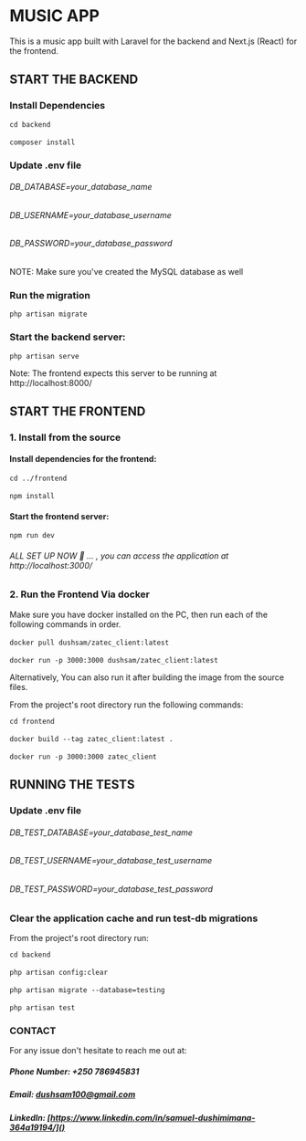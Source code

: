 # MUSIC APP 

This is a music app built with Laravel for the backend and Next.js (React) for the frontend.

## START THE BACKEND

### Install Dependencies

`cd backend` <br /><br />
`composer install`


### Update .env file 

###### DB_DATABASE=your_database_name
###### DB_USERNAME=your_database_username
###### DB_PASSWORD=your_database_password

NOTE: Make sure you've created the MySQL database as well

### Run the migration 

`php artisan migrate`

### Start the backend server:

`php artisan serve`

Note: The frontend expects this server to be running at http://localhost:8000/

## START THE FRONTEND

### 1.  Install from the source
#### Install dependencies for the frontend:

`cd ../frontend`
<br /><br />
`npm install`

#### Start the frontend server:

`npm run dev`

###### ALL SET UP NOW 👏 ... , you can access the application at http://localhost:3000/

### 2. Run the Frontend Via docker
Make sure you have docker installed on the PC, then run each of the following commands in order.</br></br>
`docker pull dushsam/zatec_client:latest`</br></br>
`docker run -p 3000:3000 dushsam/zatec_client:latest`

Alternatively, You can also run it after building the image from the source files.

From the project's root directory run the following commands: </br>

`cd frontend` <br /><br />
`docker build --tag zatec_client:latest .` <br /><br />
`docker run -p 3000:3000 zatec_client` <br />

## RUNNING THE TESTS


### Update .env file

###### DB_TEST_DATABASE=your_database_test_name
###### DB_TEST_USERNAME=your_database_test_username
###### DB_TEST_PASSWORD=your_database_test_password

### Clear the application cache and run test-db migrations

From the project's root directory run:

`cd backend` <br /><br />
`php artisan config:clear` <br /><br />
`php artisan migrate --database=testing`<br /><br />
`php artisan test`


### CONTACT

For any issue don't hesitate to reach me out at:

##### Phone Number: +250 786945831
##### Email: [dushsam100@gmail.com]()
##### LinkedIn: [https://www.linkedin.com/in/samuel-dushimimana-364a19194/]() 

